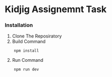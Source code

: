 # Kidjig Assignemnt Task

### Installation

1. Clone The Reposiratory
2. Build Command

```
    npm install
```

2. Run Command

```
    npm run dev
```
